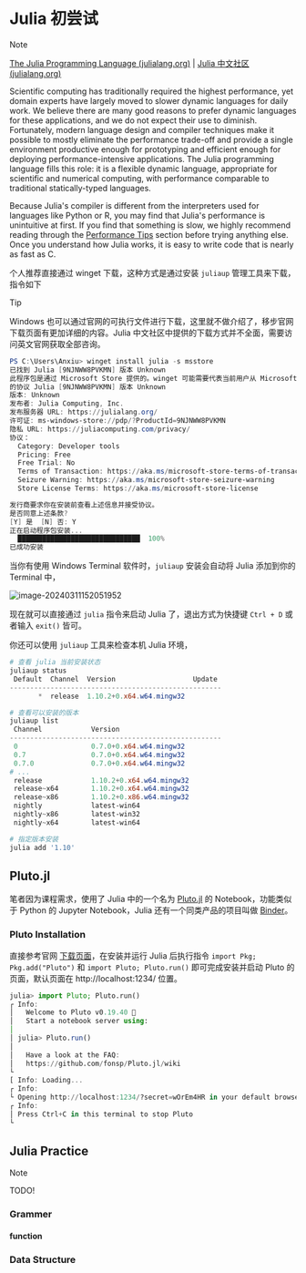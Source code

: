 # Julia 初尝试

> [!note]
>
> [The Julia Programming Language (julialang.org)](https://julialang.org/) | [Julia 中文社区 (julialang.org)](https://cn.julialang.org/)
>
> Scientific computing has traditionally required the highest performance, yet domain experts have largely moved to slower dynamic languages for daily work. We believe there are many good reasons to prefer dynamic languages for these applications, and we do not expect their use to diminish. Fortunately, modern language design and compiler techniques make it possible to mostly eliminate the performance trade-off and provide a single environment productive enough for prototyping and efficient enough for deploying performance-intensive applications. The Julia programming language fills this role: it is a flexible dynamic language, appropriate for scientific and numerical computing, with performance comparable to traditional statically-typed languages.
>
> Because Julia's compiler is different from the interpreters used for languages like Python or R, you may find that Julia's performance is unintuitive at first. If you find that something is slow, we highly recommend reading through the [Performance Tips](https://docs.julialang.org/en/v1/manual/performance-tips/#man-performance-tips) section before trying anything else. Once you understand how Julia works, it is easy to write code that is nearly as fast as C.

个人推荐直接通过 winget 下载，这种方式是通过安装 `juliaup` 管理工具来下载，指令如下

> [!tip]
>
> Windows 也可以通过官网的可执行文件进行下载，这里就不做介绍了，移步官网下载页面有更加详细的内容。Julia 中文社区中提供的下载方式并不全面，需要访问英文官网获取全部咨询。

```powershell
PS C:\Users\Anxiu> winget install julia -s msstore
已找到 Julia [9NJNWW8PVKMN] 版本 Unknown
此程序包是通过 Microsoft Store 提供的。winget 可能需要代表当前用户从 Microsoft Store 获取该程序包。
的协议 Julia [9NJNWW8PVKMN] 版本 Unknown
版本: Unknown
发布者: Julia Computing, Inc.
发布服务器 URL: https://julialang.org/
许可证: ms-windows-store://pdp/?ProductId=9NJNWW8PVKMN
隐私 URL: https://juliacomputing.com/privacy/
协议：
  Category: Developer tools
  Pricing: Free
  Free Trial: No
  Terms of Transaction: https://aka.ms/microsoft-store-terms-of-transaction
  Seizure Warning: https://aka.ms/microsoft-store-seizure-warning
  Store License Terms: https://aka.ms/microsoft-store-license

发行商要求你在安装前查看上述信息并接受协议。
是否同意上述条款?
[Y] 是  [N] 否: Y
正在启动程序包安装...
  ██████████████████████████████  100%
已成功安装
```

当你有使用 Windows Terminal 软件时，`juliaup` 安装会自动将 Julia 添加到你的 Terminal 中，

![image-20240311152051952](C:\Users\Anxiu\AppData\Roaming\Typora\typora-user-images\image-20240311152051952.png)

现在就可以直接通过 `julia` 指令来启动 Julia 了，退出方式为快捷键 `Ctrl + D` 或者输入 `exit()` 皆可。

你还可以使用 `juliaup` 工具来检查本机 Julia 环境，

```powershell
# 查看 julia 当前安装状态 
juliaup status
 Default  Channel  Version                   Update
----------------------------------------------------
       *  release  1.10.2+0.x64.w64.mingw32

# 查看可以安装的版本
juliaup list
 Channel            Version
----------------------------------------------------
 0                  0.7.0+0.x64.w64.mingw32
 0.7                0.7.0+0.x64.w64.mingw32
 0.7.0              0.7.0+0.x64.w64.mingw32
# ...
 release            1.10.2+0.x64.w64.mingw32
 release~x64        1.10.2+0.x64.w64.mingw32
 release~x86        1.10.2+0.x86.w64.mingw32
 nightly            latest-win64
 nightly~x86        latest-win32
 nightly~x64        latest-win64

# 指定版本安装
julia add '1.10'
```



## Pluto.jl

笔者因为课程需求，使用了 Julia 中的一个名为 [Pluto.jl](https://plutojl.org/) 的 Notebook，功能类似于 Python 的 Jupyter Notebook，Julia 还有一个同类产品的项目叫做 [Binder](https://mybinder.org/)。

### Pluto Installation

直接参考官网 [下载页面](https://plutojl.org/#install)，在安装并运行 Julia 后执行指令 `import Pkg; Pkg.add("Pluto")` 和  `import Pluto; Pluto.run()` 即可完成安装并启动 Pluto 的页面，默认页面在 http://localhost:1234/ 位置。

```julia
julia> import Pluto; Pluto.run()
┌ Info:
│   Welcome to Pluto v0.19.40 🎈
│   Start a notebook server using:
│
│ julia> Pluto.run()
│
│   Have a look at the FAQ:
│   https://github.com/fonsp/Pluto.jl/wiki
└
[ Info: Loading...
┌ Info:
└ Opening http://localhost:1234/?secret=wOrEm4HR in your default browser... ~ have fun!
┌ Info:
│ Press Ctrl+C in this terminal to stop Pluto
└
```



## Julia Practice

> [!note]
>
> TODO!

### Grammer

#### function



### Data Structure
